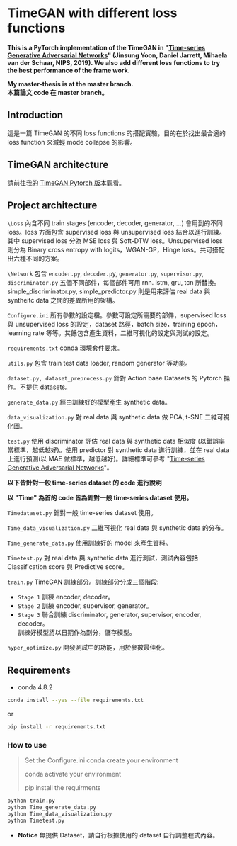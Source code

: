 # TimeGAN with different loss functions
**This is a PyTorch implementation of the TimeGAN in "[Time-series Generative Adversarial Networks](https://papers.nips.cc/paper/2019/hash/c9efe5f26cd17ba6216bbe2a7d26d490-Abstract.html)" (Jinsung Yoon, Daniel Jarrett, Mihaela van der Schaar, NIPS, 2019). We also add different loss functions to try the best performance of the frame work.**  

**My master-thesis is at the master branch.**   
**本篇論文 code 在 master branch。**

## Introduction
這是一篇 TimeGAN 的不同 loss functions 的搭配實驗，目的在於找出最合適的 loss function 來減輕 mode collapse 的影響。

## TimeGAN architecture
請前往我的 [TimeGAN Pytorch 版本](https://github.com/kent1201/TimeGAN-Pytorch)觀看。

## Project architecture
`\Loss` 內含不同 train stages (encoder, decoder, generator, ...) 會用到的不同 loss。loss 方面包含 supervised loss 與 unsupervised loss 結合以進行訓練。其中 supervised loss 分為 MSE loss 與 Soft-DTW loss。Unsupervised loss 則分為 Binary cross entropy with logits，WGAN-GP，Hinge loss。共可搭配出六種不同的方案。

`\Network` 包含 `encoder.py`, `decoder.p`y, `generator.py`, `supervisor.py`, `discriminator.py` 五個不同部件，每個部件可用 rnn. lstm, gru, tcn 所替換。simple_discriminator.py, simple_predictor.py 則是用來評估 real data 與 syntheitc data 之間的差異所用的架構。 

`Configure.ini` 所有參數的設定檔。參數可設定所需要的部件，supervised loss 與 unsupervised loss 的設定，dataset 路徑，batch size，training epoch，learning rate 等等。其餘包含產生資料，二維可視化的設定與測試的設定。 

`requirements.txt` conda 環境套件要求。

`utils.py` 包含 train test data loader, random generator 等功能。  

`dataset.py, dataset_preprocess.py` 針對 Action base Datasets 的 Pytorch 操作。不提供 datasets。 

`generate_data.py` 經由訓練好的模型產生 synthetic data。 

`data_visualization.py` 對 real data 與 synthetic data 做 PCA, t-SNE 二維可視化圖。 

`test.py` 使用 discriminator 評估 real data 與 synthetic data 相似度 (以錯誤率當標準，越低越好)。使用 predictor 對 synthetic data 進行訓練，並在 real data 上進行預測(以 MAE 做標準，越低越好)。詳細標準可參考 "[Time-series Generative Adversarial Networks](https://papers.nips.cc/paper/2019/hash/c9efe5f26cd17ba6216bbe2a7d26d490-Abstract.html)"。

**以下皆針對一般 time-series dataset 的 code 進行說明**

**以 "Time" 為首的 code 皆為針對一般 time-series dataset 使用。**

`Timedataset.py` 針對一般 time-series dataset 使用。

`Time_data_visualization.py` 二維可視化 real data 與 synthetic data 的分布。

`Time_generate_data.py` 使用訓練好的 model 來產生資料。

`Timetest.py` 對 real data 與 synthetic data 進行測試，測試內容包括 Classification score 與 Predictive score。

`train.py` TimeGAN 訓練部分。訓練部分分成三個階段: 
* `Stage 1` 訓練 encoder, decoder。
* `Stage 2` 訓練 encoder, supervisor, generator。
* `Stage 3` 聯合訓練 discriminator, generator, supervisor, encoder, decoder。  
訓練好模型將以日期作為劃分，儲存模型。 

`hyper_optimize.py` 開發測試中的功能，用於參數最佳化。

## Requirements

* conda 4.8.2
```bash
conda install --yes --file requirements.txt
``` 
or
```bash
pip install -r requirements.txt
```

### How to use

>Set the Configure.ini
>conda create your environment 
>
>conda activate your environment 
>
>pip install the requirments 
```python
python train.py
python Time_generate_data.py
python Time_data_visualization.py
python Timetest.py
```
* **Notice** 無提供 Dataset，請自行根據使用的 dataset 自行調整程式內容。
